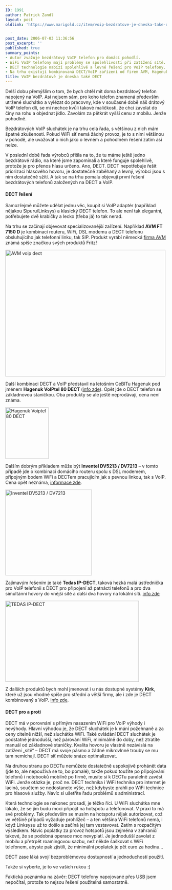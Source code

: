 ```yaml
---
ID: 1991
author: Patrick Zandl
layout: post
oldlink: 'https://www.marigold.cz/item/voip-bezdratove-je-dneska-take-dect

  '
post_date: 2006-07-03 11:36:56
post_excerpt: ''
published: true
summary_points:
- Autor zvažuje bezdrátový VoIP telefon pro domácí pohodlí.
- WiFi VoIP telefony mají problémy se spolehlivostí při zatížení sítě.
- DECT technologie nabízí spolehlivé a levné řešení pro VoIP telefony.
- Na trhu existují kombinovaná DECT/VoIP zařízení od firem AVM, Hagenuk a Inventel.
title: VoIP bezdrátově je dneska také DECT
---
```


<p>Delší dobu přemýšlím o tom, že bych chtěl mít doma bezdrátový telefon napojený na VoIP. Asi nejsem sám, pro koho telefon znamená především utržené sluchátko a vylézat do pracovny, kde v současné době náš drátový VoIP telefon dlí, se mi nechce kvůli takové maličkosti, že chci zavolat do číny na rohu a objednat jídlo. Zavolám za pětkrát vyšší cenu z mobilu. Jenže pohodlně. </p>

<p>Bezdrátových VoIP sluchátek je na trhu celá řada, s většinou z nich mám špatné zkušenosti. Pokud WiFi síť nemá žádný provoz, je to s nimi většinou v pohodě, ale uvažovat o nich jako o levném a pohodlném řešení zatím asi nelze. </p>

<p>V poslední době řada výrobců přišla na to, že tu máme ještě jedno bezdrátové rádio, na které jsme zapomínali a které funguje spolehlivě, protože je pro přenos hlasu určeno. Ano, DECT. DECT nepotřebuje řešit priorizaci hlasového hovoru, je dostatečně zaběhaný a levný, výrobci jsou s ním dostatečně sžití. A tak se na trhu pomalu objevují první řešení bezdrátových telefonů založených na DECT a VoIP. </p>

<h4>DECT řešení</h4>
<p>Samozřejmě můžete udělat jednu věc, koupit si VoIP adaptér (například nějakou Sipuru/Linksys) a klasický DECT telefon.  To ale není tak elegantní, potřebujete dvě krabičky a lecko (třeba já) to tak nerad. </p>

<p>Na trhu se začínají objevovat specializovanější zařízení. Například <strong>AVM FT 7150 D</strong> je kombinací routeru, WiFi, DSL modemu a DECT telefonu obsluhujícího jak telefonní linku, tak SIP. Produkt vyrábí německá <a href="http://www.avm.de/de/
">firma AVM</a> známá spíše značkou svých produktů Fritz! </p>

<p><img src="/wp-content/uploads/20060703-AVM-VoIP.jpg" alt="AVM voip dect" width="500" height="394" /></p>

<p>Další kombinaci DECT a VoIP představil na letošním CeBITu Hagenuk pod jménem <strong>Hagenuk VoIPtel 80 DECT</strong> (<a href="http://www.hagenuk.de/CeBIT06.html">info zde</a>). Opět jde o DECT telefon se základnovou staničkou. Oba produkty se ale ještě neprodávají, cena není známa. </p>

<p><img src="/wp-content/uploads/20060703-hagenuk-Voiptel80.gif" alt="Hagenuk Voiptel 80 DECT" width="135" height="160" /></p>

<p>Dalším dobrým příkladem může být <strong>Inventel DV5213 / DV7213</strong> – v tomto případě jde o kombinaci domácího routeru spolu s DSL modemem, přípojným bodem WiFi a DECTem pracujícím jak s pevnou linkou, tak s VoIP. Cena opět neznáma, <a href="http://www.inventel.com/en/product/datasheet/30/DV5213_/_DV7213_Home_Gateway">informace zde</a>.</p>

<p><img src="/wp-content/uploads/20060703-InventelDect.jpg" alt="Inventel DV5213 / DV7213" width="270" height="267" /></p>

<p>Zajímavým řešením je také <strong>Tedas IP-DECT</strong>, taková hezká malá ústřednička pro VoIP telefonii s DECT pro připojení až patnácti telefonů a pro dva simultánní hovory do vnější sítě a další dva hovory na lokální síti. <a href="http://www.tedas.de/english/ip_dect.htm">info zde</a></p>

<p><img src="/wp-content/uploads/20060703-tedas.jpg" alt="TEDAS IP-DECT" width="417" height="252" /></p>

<p>Z dalších produktů bych mohl jmenovat i u nás dostupné systémy <strong>Kirk</strong>, které už jsou vhodné spíše pro střední a větší firmy, ale i zde je DECT kombinovaný s VoIP. <a href="http://www.kirk.dk/company/suk111.asp">info zde</a>.</p>

<h4>DECT pro a proti</h4>
<p>DECT má v porovnání s přímým nasazením WiFi pro VoIP výhody i nevýhody. Hlavní výhodou je, že DECT sluchátek je k mání požehnaně a za ceny citelně nižší, než sluchátka WiFi. Také ovládání DECT sluchátek je podstatně jednodušší, než párování WiFi, minimálně do doby, než ztratíte manuál od základnové staničky. Kvalita hovoru je vlastně nezávislá na zatížení „sítě“ – DECT má svoje pásmo a žádné mikrovlnné trouby se mu tam nemíchají. DECT síť můžete snáze optimalizovat. </p>

<p>Na druhou stranu po DECTu nemůžete dostatečně uspokojivě prohánět data (jde to, ale nepoužívá se to, bo pomalé), takže pokud toužíte po připojování telefonů i notebooků mobilně po firmě, musíte si k DECTu paralelně zavést WiFi. Jenže otázka je, proč ne. DECT technika i WiFi technika pro internet je laciná, součtem se nedostanete výše, než kdybyste prahli po WiFi technice pro hlasové služby. Navíc si ušetříte řadu problémů s administrací.   </p>

<p>Která technologie se nakonec prosadí, je těžko říci. U WiFi sluchátka mne lákalo, že se jím budu moci připojit na hotspotu a telefonovat.  V praxi to má své problémy. Tak především se musím na hotspotu nějak autorizovat, což ve většině případů vyžaduje prohlížeč – a ten většina WiFi telefonů nemá, i když Linksysu už to došlo a začíná jej tam vestavovat. Zatím s rozpačitým výsledkem. Navíc poplatky za provoz hotspotů jsou zejména v zahraničí takové, že se podobná operace moc nevyplatí. Je jednodušší zavolat z mobilu a přetrpět roamingovou sazbu, než někde šaškovat s WiFi telefonem, abyste pak zjistili, že minimální poplatek je pět euro za hodinu… </p>

<p>DECT zase láká svojí bezproblémovou dostupností a jednoduchostí použití. </p>

<p>Takže si vyberte, je to ve vašich rukou :)
</p>

<p>Faktická poznámka na závěr: DECT telefony napojované přes USB jsem nepočítal, protože to nejsou řešení použitelná samostatně.
</p>